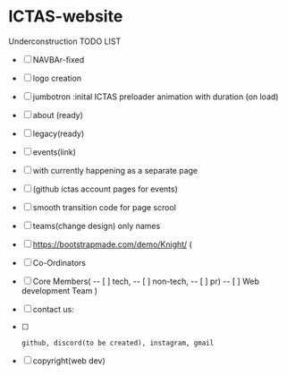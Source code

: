 # ICTAS-website

Underconstruction
TODO LIST
- [ ] NAVBAr-fixed
- [ ] logo creation
- [ ] jumbotron :inital ICTAS preloader animation with duration (on load)
- [ ] about (ready)
- [ ] legacy(ready)

- [ ] events(link)
- [ ] with currently happening as a separate page
- [ ] (github ictas account pages for events)

- [ ] smooth transition code for page scrool

- [ ] teams(change design) only names
- [ ] https://bootstrapmade.com/demo/Knight/
(
- [ ] Co-Ordinators
- [ ] Core Members(
-- [ ] tech,
-- [ ] non-tech, 
-- [ ] pr)
-- [ ] Web development Team
)

- [ ] contact us:
- [ ]     github, discord(to be created), instagram, gmail

- [ ] copyright(web dev)

